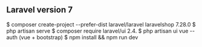 ## Laravel version 7

$ composer create-project --prefer-dist laravel/laravel laravelshop 7.28.0
$ php artisan serve
$ composer require laravel/ui 2.4.
$ php artisan ui vue --auth (vue + bootstrap)
$ npm install && npm run dev
